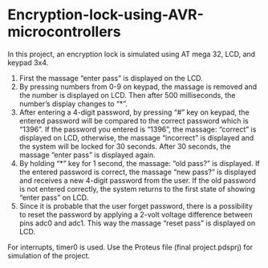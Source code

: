 # Encryption-lock-using-AVR-microcontrollers
In this project, an encryption lock is simulated using AT mega 32, LCD, and keypad 3x4. 
1)	First the massage “enter pass” is displayed on the LCD.
2)	By pressing numbers from 0-9 on keypad, the massage is removed and the number is displayed on LCD. Then after 500 milliseconds, the number’s display changes to “*”.
3)	After entering a 4-digit password, by pressing “#” key on keypad, the entered password will be compared to the correct password which is “1396”. If the password you entered is “1396”, the massage: “correct” is displayed on LCD, otherwise, the massage “incorrect” is displayed and the system will be locked for 30 seconds. After 30 seconds, the massage “enter pass” is displayed again. 
4)	By holding “*” key for 1 second, the massage: “old pass?” is displayed. If the entered password is correct, the massage “new pass?” is displayed and receives a new 4-digit password from the user. If the old password is not entered correctly, the system returns to the first state of showing “enter pass” on LCD.
5)	Since it is probable that the user forget password, there is a possibility to reset the password by applying a 2-volt voltage difference between pins adc0 and adc1. This way the massage “reset pass” is displayed on LCD.

For interrupts, timer0 is used. 
Use the Proteus file (final project.pdsprj) for simulation of the project.
